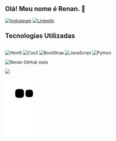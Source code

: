 ## Olá! Meu nome é Renan. 🤘 


[![Instragram](https://img.shields.io/badge/Instagram-E4405F?style=for-the-badge&logo=instagram&logoColor=white)](https://www.instagram.com/renanleemos/)
[![LinkedIn](https://img.shields.io/badge/LinkedIn-0077B5?style=for-the-badge&logo=linkedin&logoColor=white)](https://www.linkedin.com/in/renanleemos/)

## Tecnologias Utilizadas

<div style="display: inline_block"><br/>
    <img aling="center" alt="Html5" src="https://img.shields.io/badge/HTML5-E34F26?style=for-the-badge&logo=html5&logoColor=white">
    <img aling="center" alt="Css3" src="https://img.shields.io/badge/CSS3-1572B6?style=for-the-badge&logo=css3&logoColor=white">
    <img aling="center" alt="BootStrap" src="https://img.shields.io/badge/Bootstrap-563D7C?style=for-the-badge&logo=bootstrap&logoColor=white">
    <img aling="center" alt="JavaScript" src="https://img.shields.io/badge/JavaScript-F7DF1E?style=for-the-badge&logo=javascript&logoColor=black">
    <img aling="center" alt="Python" src="https://img.shields.io/badge/Python-14354C?style=for-the-badge&logo=python&logoColor=white">

</div>


![Renan GitHub stats](https://github-readme-stats.vercel.app/api?username=renanleemos&show_icons=true&theme=tokyonight)

<img height="164em" src="https://github-readme-stats.vercel.app/api/top-langs/?username=renanleemos&layout=compact&langs_count=7&theme=tokyonight"/>
</div>

![Snake animation](https://github.com/renanleemos/renanleemos/blob/output/github-contribution-grid-snake.svg)
